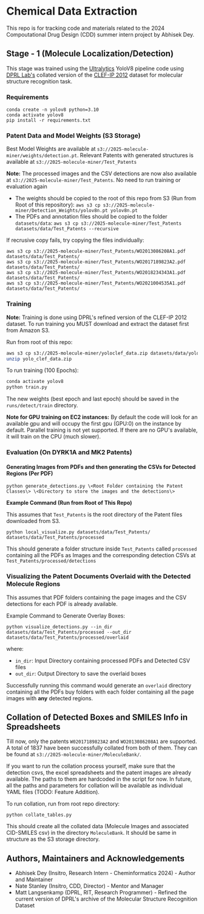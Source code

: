 # Chemical Data Extraction
This repo is for tracking code and materials related to the 2024 Compoutational Drug Design (CDD) summer intern project by Abhisek Dey.

## Stage - 1 (Molecule Localization/Detection)

This stage was trained using the [Ultralytics](https://docs.ultralytics.com/) YoloV8 pipeline code using [DPRL Lab's](https://www.cs.rit.edu/~dprl/) collated version of the [CLEF-IP 2012](https://www.ifs.tuwien.ac.at/~clef-ip/2012/chem.shtml) dataset for molecular structure recognition task.

### Requirements

```shell
conda create -n yolov8 python=3.10
conda activate yolov8
pip install -r requirements.txt
```

### Patent Data and Model Weights (S3 Storage)
Best Model Weights are available at `s3://2025-molecule-miner/weights/detection.pt`.
Relevant Patents with generated structures is available at `s3://2025-molecule-miner/Test_Patents`

**Note:** The processed images and the CSV detections are now also available at `s3://2025-molecule-miner/Test_Patents`. No need to run training or evaluation again

* The weights should be copied to the root of this repo from S3 (Run from Root of this repository):
    `aws s3 cp s3://2025-molecule-miner/Detection_Weights/yolov8n.pt yolov8n.pt`
* The PDFs and annotation files should be copied to the folder `datasets/data`:
    `aws s3 cp s3://2025-molecule-miner/Test_Patents datasets/data/Test_Patents --recursive`

If recrusive copy fails, try copying the files individually:
```shell
aws s3 cp s3://2025-molecule-miner/Test_Patents/WO2013086208A1.pdf datasets/data/Test_Patents/
aws s3 cp s3://2025-molecule-miner/Test_Patents/WO2017189823A2.pdf datasets/data/Test_Patents/
aws s3 cp s3://2025-molecule-miner/Test_Patents/WO2018234343A1.pdf datasets/data/Test_Patents/
aws s3 cp s3://2025-molecule-miner/Test_Patents/WO2021004535A1.pdf datasets/data/Test_Patents/
````

### Training

**Note:** Training is done using DPRL's refined version of the CLEF-IP 2012 dataset. To run training you MUST download and extract the dataset first from Amazon S3.

Run from root of this repo:
```bash
aws s3 cp s3://2025-molecule-miner/yoloclef_data.zip datasets/data/yolo_clef_data.zip
unzip yolo_clef_data.zip
```

To run training (100 Epochs):
```python
conda activate yolov8
python train.py
```

The new weights (best epoch and last epoch) should be saved in the `runs/detect/train` directory.

**Note for GPU training on EC2 instances:** By default the code will look for an available gpu and will occupy the first gpu (GPU:0) on the instance by default. Parallel training is not yet supported. If there are no GPU's available, it will train on the CPU (much slower). 

### Evaluation (On DYRK1A and MK2 Patents)

#### Generating Images from PDFs and then generating the CSVs for Detected Regions (Per PDF)

`python generate_detections.py \<Root Folder containing the Patent Classes\> \<Directory to store the images and the detections\>`

**Example Command (Run from Root of This Repo)**

This assumes that `Test_Patents` is the root directory of the Patent files downloaded from S3.
```
python local_visualize.py datasets/data/Test_Patents/ datasets/data/Test_Patents/processed
```

This should generate a folder structure inside `Test_Patents` called `processed` containing all the PDFs as Images and the corresponding detection CSVs at `Test_Patents/processed/detections`

### Visualizing the Patent Documents Overlaid with the Detected Molecule Regions

This assumes that PDF folders containing the page images and the CSV detections for each PDF is already available.

Example Command to Generate Overlay Boxes:

```shell
python visualize_detections.py --in_dir datasets/data/Test_Patents/processed --out_dir datasets/data/Test_Patents/processed/overlaid
```

where:
* `in_dir`: Input Directory containing processed PDFs and Detected CSV files
* `out_dir`: Output Directory to save the overlaid boxes

Successfully running this command would generate an `overlaid` directory containing all the PDFs buy folders with each folder containing all the page images with **any** detected regions.


## Collation of Detected Boxes and SMILES Info in Spreadsheets

Till now, only the patents `W02017189823A2` and `WO2013086208A1` are supported. A total of 1837 have been successfully collated from both of them. They can be found at `s3://2025-molecule-miner/MoleculeBank/`.

If you want to run the collation process yourself, make sure that the detection csvs, the excel spreadsheets and the patent images are already available. The paths to them are hardcoded in the script for now. In future, all the paths and parameters for collation will be available as individual YAML files (TODO: Feature Addition).

To run collation, run from root repo directory:

`python collate_tables.py`

This should create all the collated data (Molecule Images and associated CID-SMILES csv) in the directory `MoleculeBank`. It should be same in structure as the S3 storage directory.

## Authors, Maintainers and Acknowledgements

* Abhisek Dey (Insitro, Research Intern - Cheminformatics 2024) - Author and Maintainer
* Nate Stanley (Insitro, CDD, Director) - Mentor and Manager
* Matt Langsenkamp (DPRL, RIT, Research Programmer) - Refined the current version of DPRL's archive of the Molecular Structure Recognition Dataset




